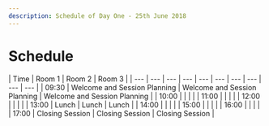 ```yaml
---
description: Schedule of Day One - 25th June 2018
---
```


# Schedule

| Time | Room 1 | Room 2 | Room 3 |
| --- | --- | --- | --- | --- | --- | --- | --- | --- | --- |
| 09:30 | Welcome and Session Planning | Welcome and Session Planning | Welcome and Session Planning |
| 10:00 |  |  |  |
| 11:00 |  |  |  |
| 12:00 |  |  |  |
| 13:00 | Lunch | Lunch | Lunch |
| 14:00 |  |  |  |
| 15:00 |  |  |  |
| 16:00 |  |  |  |
| 17:00 | Closing Session | Closing Session | Closing Session |

